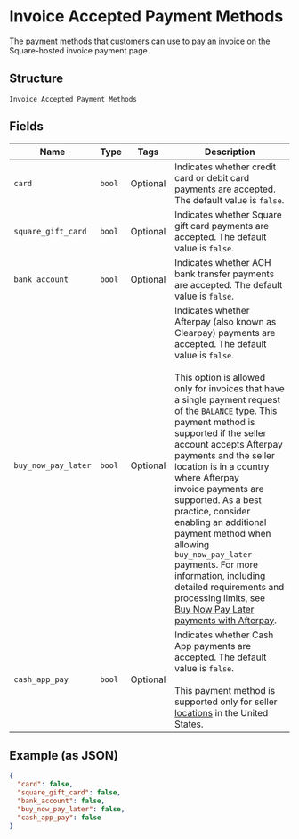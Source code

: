
# Invoice Accepted Payment Methods

The payment methods that customers can use to pay an [invoice](../../doc/models/invoice.md) on the Square-hosted invoice payment page.

## Structure

`Invoice Accepted Payment Methods`

## Fields

| Name | Type | Tags | Description |
|  --- | --- | --- | --- |
| `card` | `bool` | Optional | Indicates whether credit card or debit card payments are accepted. The default value is `false`. |
| `square_gift_card` | `bool` | Optional | Indicates whether Square gift card payments are accepted. The default value is `false`. |
| `bank_account` | `bool` | Optional | Indicates whether ACH bank transfer payments are accepted. The default value is `false`. |
| `buy_now_pay_later` | `bool` | Optional | Indicates whether Afterpay (also known as Clearpay) payments are accepted. The default value is `false`.<br><br>This option is allowed only for invoices that have a single payment request of the `BALANCE` type. This payment method is<br>supported if the seller account accepts Afterpay payments and the seller location is in a country where Afterpay<br>invoice payments are supported. As a best practice, consider enabling an additional payment method when allowing<br>`buy_now_pay_later` payments. For more information, including detailed requirements and processing limits, see<br>[Buy Now Pay Later payments with Afterpay](https://developer.squareup.com/docs/invoices-api/overview#buy-now-pay-later). |
| `cash_app_pay` | `bool` | Optional | Indicates whether Cash App payments are accepted. The default value is `false`.<br><br>This payment method is supported only for seller [locations](entity:Location) in the United States. |

## Example (as JSON)

```json
{
  "card": false,
  "square_gift_card": false,
  "bank_account": false,
  "buy_now_pay_later": false,
  "cash_app_pay": false
}
```

